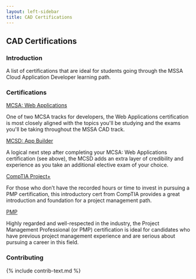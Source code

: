 ```yaml
---
layout: left-sidebar
title: CAD Certifications
---
```


## CAD Certifications

### Introduction

A list of certifications that are ideal for students going through the MSSA Cloud Application Developer learning path.

### Certifications

<div class="resource-row">
    <div class="resource-div">
        <a href="https://www.microsoft.com/en-us/learning/mcsa-web-applications-certification.aspx" target="_blank">
            <p class="resource-title">MCSA: Web Applications</p>
        </a>
        <p class="resource-description">
            One of two MCSA tracks for developers, the Web Applications certification is most closely aligned with the topics you'll be studying and the exams you'll be taking throughout the MSSA CAD track.
        </p>
    </div>
    <div class="resource-div">
        <a href="https://www.microsoft.com/en-us/learning/mcsd-app-builder-certification.aspx" target="_blank">
            <p class="resource-title">MCSD: App Builder</p>
        </a>
        <p class="resource-description">
            A logical next step after completing your MCSA: Web Applications certification (see above), the MCSD adds an extra layer of credibility and experience as you take an additional elective exam of your choice.
        </p>
    </div>
    <div class="resource-div">
        <a href="https://www.comptia.org/certifications/project" target="_blank">
            <p class="resource-title">CompTIA Project+</p>
        </a>
        <p class="resource-description">
            For those who don’t have the recorded hours or time to invest in pursuing a PMP certification, this introductory cert from CompTIA provides a great introduction and foundation for a project management path.
        </p>
    </div>
    <div class="resource-div">
        <a href="https://www.pmi.org/certifications/types/project-management-pmp" target="_blank">
            <p class="resource-title">PMP</p>
        </a>
        <p class="resource-description">
            Highly regarded and well-respected in the industry, the Project Management Professional (or PMP) certification is ideal for candidates who have previous project management experience and are serious about pursuing a career in this field.
        </p>
    </div>
</div>

### Contributing

{% include contrib-text.md %}
